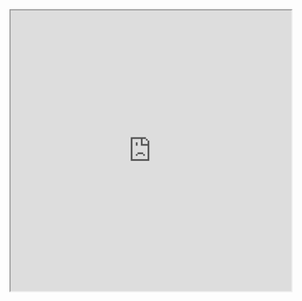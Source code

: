 <iframe height=500 width=500 src="https://russianenthusiast.com/russian-vocab/basic-dictionary/"></iframe>